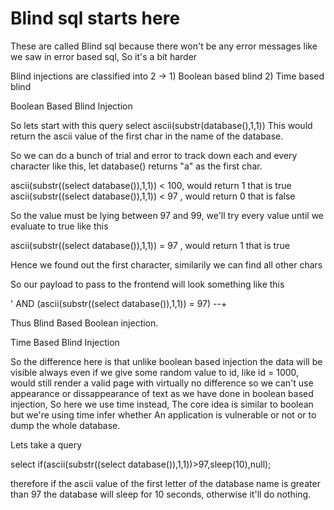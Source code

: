 # Blind sql starts here

These are called Blind sql because there won't be any error messages like we saw in error based sql, So it's a bit harder


Blind injections are classified into 2 -> 1) Boolean based blind  2) Time based blind


Boolean Based Blind Injection

So lets start with this query  select ascii(substr(database(),1,1)) This would return the ascii value of the first char in the 
name of the database.

So we can do a bunch of trial and error to track down each and every character like this, let database() returns  "a" as the first
char.

ascii(substr((select database()),1,1)) < 100, would return 1 that is true
ascii(substr((select database()),1,1)) < 97 , would return 0 that is false

So the value must be lying between 97 and 99, we'll try every value until we evaluate to true like this

ascii(substr((select database()),1,1)) = 97 , would return 1 that is true

Hence we found out the first character, similarily we can find all other chars

So our payload to pass to the frontend will look something like this

' AND (ascii(substr((select database()),1,1)) = 97) --+

Thus Blind Based Boolean injection.



Time Based Blind Injection

So the difference here is that unlike boolean based injection the data will be visible always even if we give some random value to 
id, like id = 1000, would still render a valid page with virtually no difference so we can't use appearance or dissappearance of 
text as we have done in boolean based injection, So here we use time instead, The core idea is similar to boolean but we're using 
time infer whether An application is vulnerable or not or to dump the whole database.

Lets take a query

select if(ascii(substr((select database()),1,1))>97,sleep(10),null);

therefore if the ascii value of the first letter of the database name is greater than 97 the database will sleep for 10 seconds,
otherwise it'll do nothing.




